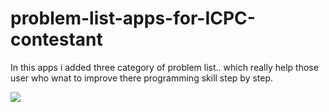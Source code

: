 # problem-list-apps-for-ICPC-contestant
In this apps i added three category of problem list.. which really help those user who wnat to improve there programming skill step by step.

![](file2_2.gif)

